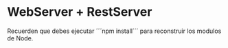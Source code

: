 # WebServer + RestServer

Recuerden que debes ejecutar ´´´npm install´´´ para reconstruir los modulos de Node.